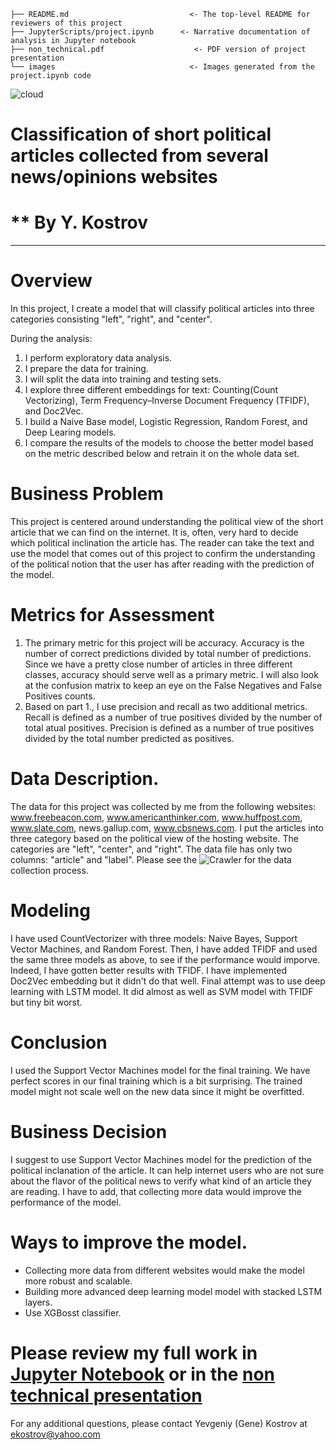 ```
├── README.md                           <- The top-level README for reviewers of this project
├── JupyterScripts/project.ipynb      <- Narrative documentation of analysis in Jupyter notebook
├── non_technical.pdf                    <- PDF version of project presentation
└── images                              <- Images generated from the project.ipynb code
```
![cloud](./images/cloud.png)
# Classification of short political articles collected from several news/opinions websites 
# ** By Y. Kostrov
***

# Overview
 In this project, I create a model that will classify political articles into three categories consisting
  "left", "right", and "center".

 During the analysis:
 1. I perform exploratory data analysis.
 2. I prepare the data for training.
 3. I will split the data into training and testing sets.
 4. I explore three different embeddings for text: Counting(Count Vectorizing), Term Frequency–Inverse Document Frequency (TFIDF), and Doc2Vec.
 5. I build a Naive Base model, Logistic Regression, Random Forest, and Deep Learing models.
 6. I compare the results of the models to choose the better model based on the metric described below and retrain it on the whole data set.

 # Business Problem
This project is centered around understanding the political view of the short article that we can find on the internet. It is, often, very hard to decide which political inclination the article has. The reader can take the text and use the model that comes out of this project to confirm the understanding of the political notion that the user has after reading with the prediction of the model.

# Metrics for Assessment
1. The primary metric for this project will be accuracy. Accuracy is the number of correct predictions divided by total number of predictions. Since we have a pretty close number of articles in three different classes, accuracy should serve well as a primary metric. I will also look at the confusion matrix to keep an eye on the False Negatives and False Positives counts.
2. Based on part 1., I use precision and recall as two additional metrics. Recall is defined as a number of true positives divided by the number of total atual positives. Precision is defined as a number of true positives divided by the total number predicted as positives.

# Data Description.
The data for this project was collected by me from the following websites: www.freebeacon.com, www.americanthinker.com, www.huffpost.com, www.slate.com, news.gallup.com, www.cbsnews.com. I put the articles into three category based on the political view of the hosting website. The categories are "left", "center", and "right". The data file has only two columns: "article" and "label".
Please see the ![Crawler](https://github.com/ekostrov/CapstoneProject/blob/main/Crawler.ipynb)
for the data collection process.
# Modeling 
I have used CountVectorizer with three models: Naive Bayes, Support Vector Machines, and Random Forest. Then, I have added TFIDF and used the same three models as above, to see if the performance would imporve. Indeed, I have gotten better results with TFIDF. I have implemented Doc2Vec embedding but it didn't do that well. Final attempt was to use deep learning with LSTM model. It did almost as well as SVM model with TFIDF but tiny bit worst.
# Conclusion
 I used the Support Vector Machines model for the final training. We have perfect scores in our final training which is a bit surprising. The trained model might not scale well on the new data since it might be overfitted.

 # Business Decision
I suggest to use Support Vector Machines model for the prediction of the political inclanation of the article. It can help internet users who are not sure about the flavor of the political news to verify what kind of an article they are reading. I have to add, that collecting more data would improve the performance of the model.

# Ways to improve the model.
* Collecting more data from different websites would make the model more robust and scalable.
* Building more advanced deep learning model model with stacked LSTM layers.
* Use XGBosst classifier.


# Please review my full work in [Jupyter Notebook](https://github.com/ekostrov/xray_binary_classification/blob/main/JupyterScripts/submission.ipynb) or in the [non technical presentation](non_technical.pdf)

For any additional questions, please contact Yevgeniy (Gene) Kostrov at ekostrov@yahoo.com
